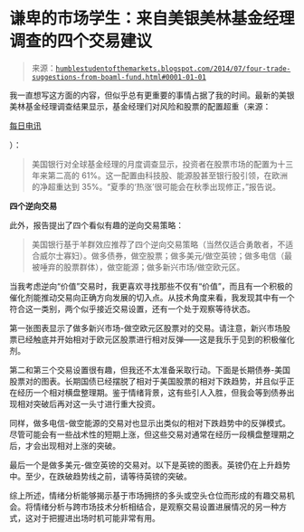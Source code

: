 <!--yml

类别：未分类

日期：2024-05-18 03:36:13

-->

# 谦卑的市场学生：来自美银美林基金经理调查的四个交易建议

> 来源：[`humblestudentofthemarkets.blogspot.com/2014/07/four-trade-suggestions-from-boaml-fund.html#0001-01-01`](https://humblestudentofthemarkets.blogspot.com/2014/07/four-trade-suggestions-from-boaml-fund.html#0001-01-01)

我一直想写这方面的内容，但似乎总有更重要的事情占据了我的时间。最新的美银美林基金经理调查结果显示，基金经理们对风险和股票的配置超重（来源：

[每日电讯](http://blogs.telegraph.co.uk/finance/ambroseevans-pritchard/100027658/global-equity-melt-up-in-full-swing-even-if-investors-hate-themselves/)

）：

> 美国银行对全球基金经理的月度调查显示，投资者在股票市场的配置为十三年来第二高的 61%。这一配置由科技股、能源股甚至银行股引领，在欧洲的净超重达到 35%。“夏季的‘热涨’很可能会在秋季出现修正，”报告说。

**四个逆向交易**

此外，报告提出了四个看似有趣的逆向交易策略：

> 美国银行基于羊群效应推荐了四个逆向交易策略（当然仅适合勇敢者，不适合威尔士寡妇）。做多债券，做空股票；做多美元/做空英镑；做多电信（最被唾弃的股票群体），做空能源；做多新兴市场/做空欧元区。

当我考虑逆向“价值”交易时，我更喜欢寻找那些不仅有“价值”，而且有一个积极的催化剂能推动交易向正确方向发展的切入点。从技术角度来看，我发现其中有一个符合这一类别，两个似乎接近交易设置，还有一个处于观察等待状态。

第一张图表显示了做多新兴市场-做空欧元区股票对的交易。请注意，新兴市场股票已经触底并开始相对于欧元区股票进行相对反弹——这是我乐于见到的积极催化剂。

第二和第三个交易设置很有趣，但我还不太准备采取行动。下面是长期债券-美国股票对的图表。长期国债已经摆脱了相对于美国股票的相对下跌趋势，并且似乎正在经历一个相对横盘整理期。鉴于情绪背景，这有些引人入胜，但我会等到债券出现相对突破后再对这一头寸进行重大投资。

同样，做多电信-做空能源的交易对也显示出类似的相对下跌趋势中的反弹模式。尽管可能会有一些战术性的短期上涨，但这些交易对通常在经历一段横盘整理期之后，才会出现相对上涨的突破。

最后一个是做多美元-做空英镑的交易对。以下是英镑的图表。英镑仍在上升趋势中。至少，在跌破趋势线之前，请等待英镑的突破。

综上所述，情绪分析能够揭示基于市场拥挤的多头或空头仓位而形成的有趣交易机会。将情绪分析与跨市场技术分析相结合，是观察交易设置进展情况的另一种方式，这对于把握进出场时机可能非常有用。

